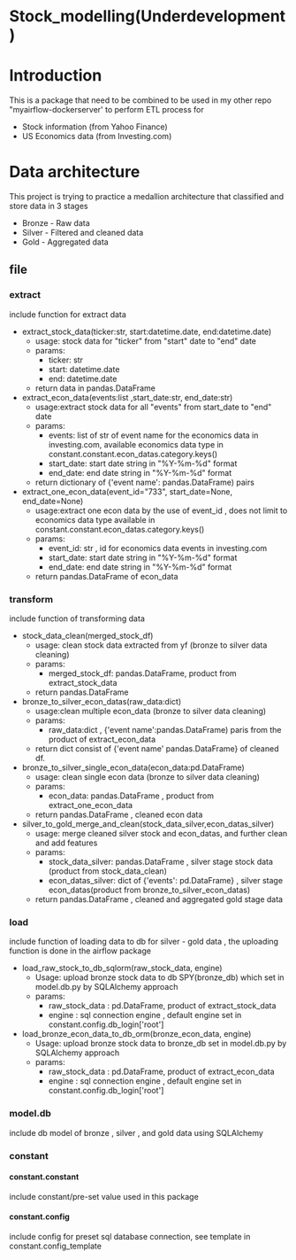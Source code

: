 # Stock_modelling(Underdevelopment)

# Introduction
This is a package that need to be combined to be used in my other repo
"myairflow-dockerserver' to perform ETL process for
* Stock information (from Yahoo Finance)
* US Economics data (from Investing.com)

# Data architecture
This project is trying to practice a medallion architecture that classified and store data in 3 stages
* Bronze - Raw data
* Silver - Filtered and cleaned data
* Gold - Aggregated data

## file
### extract
include function for extract data
  * extract_stock_data(ticker:str, start:datetime.date, end:datetime.date)
    * usage: stock data for "ticker" from "start" date to "end" date
    * params: 
      * ticker: str
      * start: datetime.date
      * end: datetime.date
    * return data in pandas.DataFrame
  * extract_econ_data(events:list ,start_date:str, end_date:str)
    * usage:extract stock data for all "events" from start_date to "end" date
    * params:
      * events: list of str of event name for the economics data in investing.com, available economics data type in constant.constant.econ_datas.category.keys()
      * start_date: start date string in "%Y-%m-%d" format
      * end_date: end date string in "%Y-%m-%d" format
    * return dictionary of {'event name': pandas.DataFrame) pairs
  * extract_one_econ_data(event_id="733", start_date=None, end_date=None)
    * usage:extract one econ data by the use of event_id , does not limit to economics data type available in constant.constant.econ_datas.category.keys()
    * params:
      * event_id: str , id for economics data events in investing.com
      * start_date: start date string in "%Y-%m-%d" format
      * end_date: end date string in "%Y-%m-%d" format
    * return pandas.DataFrame of econ_data
### transform
include function of transforming data
  * stock_data_clean(merged_stock_df)
    * usage: clean stock data extracted from yf (bronze to silver data cleaning)
    * params:
      * merged_stock_df: pandas.DataFrame, product from extract_stock_data
    * return pandas.DataFrame 
  * bronze_to_silver_econ_datas(raw_data:dict)
    * usage:clean multiple econ_data (bronze to silver data cleaning)
    * params:
      * raw_data:dict , {'event name':pandas.DataFrame) paris from the product of extract_econ_data
    * return dict consist of {'event name' pandas.DataFrame} of cleaned df. 
  * bronze_to_silver_single_econ_data(econ_data:pd.DataFrame)
    * usage: clean single econ data (bronze to silver data cleaning)
    * params:
      * econ_data: pandas.DataFrame , product from extract_one_econ_data
    * return pandas.DataFrame , cleaned econ data
  * silver_to_gold_merge_and_clean(stock_data_silver,econ_datas_silver)
    * usage: merge cleaned silver stock and econ_datas, and further clean and add features
    * params:
      * stock_data_silver: pandas.DataFrame , silver stage stock data (product from stock_data_clean)
      * econ_datas_silver: dict of {'events': pd.DataFrame} , silver stage econ_datas(product from bronze_to_silver_econ_datas)
    * return pandas.DataFrame , cleaned and aggregated gold stage data
### load 
include function of loading data to db
for silver - gold data , the uploading function is done in the airflow package
* load_raw_stock_to_db_sqlorm(raw_stock_data, engine)
  * Usage: upload bronze stock data to db SPY(bronze_db) which set in model.db.py by SQLAlchemy approach
  * params:
    * raw_stock_data : pd.DataFrame, product of extract_stock_data
    * engine : sql connection engine , default engine set in constant.config.db_login['root']
* load_bronze_econ_data_to_db_orm(bronze_econ_data, engine)
  * Usage: upload bronze stock data to bronze_db set in model.db.py by SQLAlchemy approach
  * params:
    * raw_stock_data : pd.DataFrame, product of extract_econ_data
    * engine : sql connection engine , default engine set in constant.config.db_login['root']



### model.db
include db model of bronze , silver , and gold data using SQLAlchemy 
### constant
#### constant.constant
include constant/pre-set value used in this package
#### constant.config
include config for preset sql database connection, see template in constant.config_template


